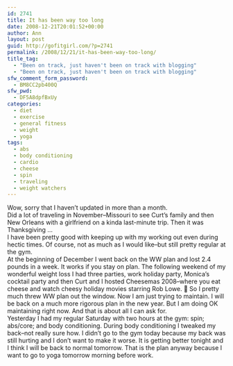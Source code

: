 ```yaml
---
id: 2741
title: It has been way too long
date: 2008-12-21T20:01:52+00:00
author: Ann
layout: post
guid: http://gofitgirl.com/?p=2741
permalink: /2008/12/21/it-has-been-way-too-long/
title_tag:
  - "Been on track, just haven't been on track with blogging"
  - "Been on track, just haven't been on track with blogging"
sfw_comment_form_password:
  - BM8CC2pb400Q
sfw_pwd:
  - DF5A8dpfBxUy
categories:
  - diet
  - exercise
  - general fitness
  - weight
  - yoga
tags:
  - abs
  - body conditioning
  - cardio
  - cheese
  - spin
  - traveling
  - weight watchers
---
```

Wow, sorry that I haven&#8217;t updated in more than a month.  
Did a lot of traveling in November&#8211;Missouri to see Curt&#8217;s family and then New Orleans with a girlfriend on a kinda last-minute trip. Then it was Thanksgiving &#8230;  
I have been pretty good with keeping up with my working out even during hectic times. Of course, not as much as I would like&#8211;but still pretty regular at the gym.  
At the beginning of December I went back on the WW plan and lost 2.4 pounds in a week. It works if you stay on plan. The following weekend of my wonderful weight loss I had three parties, work holiday party, Monica&#8217;s cocktail party and then Curt and I hosted Cheesemas 2008&#8211;where you eat cheese and watch cheesy holiday movies starring Rob Lowe. 🙂 So I pretty much threw WW plan out the window. Now I am just trying to maintain. I will be back on a much more rigorous plan in the new year. But I am doing OK maintaining right now. And that is about all I can ask for.  
Yesterday I had my regular Saturday with two hours at the gym: spin; abs/core; and body conditioning. During body conditioning I tweaked my back&#8211;not really sure how. I didn&#8217;t go to the gym today because my back was still hurting and I don&#8217;t want to make it worse. It is getting better tonight and I think I will be back to normal tomorrow. That is the plan anyway because I want to go to yoga tomorrow morning before work.